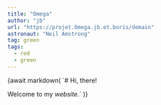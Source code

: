 ```yaml
---
title: "Omega"
author: "jb"
url: "https://projet.Omega.jb.et.boris/demain"
astronaut: "Neil Amstrong"
tag: green
tags:
  - red
  - green
---
```

<html lang="en">
  <head>
    <meta charset="utf-8" />
    <meta name="viewport" content="width=device-width" />
    <title>Astro</title>
  </head>
  <body>
    {await markdown(
`# Hi, there!

Welcome to my _website_.`
    )}
  </body>
</html>